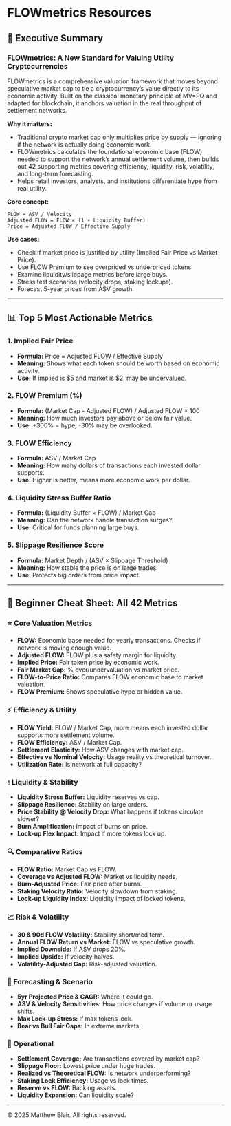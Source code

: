 # FLOWmetrics Resources

## 📄 Executive Summary
### FLOWmetrics: A New Standard for Valuing Utility Cryptocurrencies

FLOWmetrics is a comprehensive valuation framework that moves beyond speculative market cap to tie a cryptocurrency’s value directly to its economic activity. Built on the classical monetary principle of MV=PQ and adapted for blockchain, it anchors valuation in the real throughput of settlement networks.

**Why it matters:**  
- Traditional crypto market cap only multiplies price by supply — ignoring if the network is actually doing economic work.
- FLOWmetrics calculates the foundational economic base (FLOW) needed to support the network’s annual settlement volume, then builds out 42 supporting metrics covering efficiency, liquidity, risk, volatility, and long-term forecasting.
- Helps retail investors, analysts, and institutions differentiate hype from real utility.

**Core concept:**  
```
FLOW = ASV / Velocity
Adjusted FLOW = FLOW × (1 + Liquidity Buffer)
Price = Adjusted FLOW / Effective Supply
```

**Use cases:**  
- Check if market price is justified by utility (Implied Fair Price vs Market Price).
- Use FLOW Premium to see overpriced vs underpriced tokens.
- Examine liquidity/slippage metrics before large buys.
- Stress test scenarios (velocity drops, staking lockups).
- Forecast 5-year prices from ASV growth.

---

## 📊 Top 5 Most Actionable Metrics

### 1. Implied Fair Price
- **Formula:** Price = Adjusted FLOW / Effective Supply
- **Meaning:** Shows what each token should be worth based on economic activity.
- **Use:** If implied is $5 and market is $2, may be undervalued.

### 2. FLOW Premium (%)
- **Formula:** (Market Cap - Adjusted FLOW) / Adjusted FLOW × 100
- **Meaning:** How much investors pay above or below fair value.
- **Use:** +300% = hype, -30% may be overlooked.

### 3. FLOW Efficiency
- **Formula:** ASV / Market Cap
- **Meaning:** How many dollars of transactions each invested dollar supports.
- **Use:** Higher is better, means more economic work per dollar.

### 4. Liquidity Stress Buffer Ratio
- **Formula:** (Liquidity Buffer × FLOW) / Market Cap
- **Meaning:** Can the network handle transaction surges?
- **Use:** Critical for funds planning large buys.

### 5. Slippage Resilience Score
- **Formula:** Market Depth / (ASV × Slippage Threshold)
- **Meaning:** How stable the price is on large trades.
- **Use:** Protects big orders from price impact.

---

## 📝 Beginner Cheat Sheet: All 42 Metrics

### ⭐ Core Valuation Metrics
- **FLOW:** Economic base needed for yearly transactions. Checks if network is moving enough value.
- **Adjusted FLOW:** FLOW plus a safety margin for liquidity.
- **Implied Price:** Fair token price by economic work.
- **Fair Market Gap:** % over/undervaluation vs market price.
- **FLOW-to-Price Ratio:** Compares FLOW economic base to market valuation.
- **FLOW Premium:** Shows speculative hype or hidden value.

### ⚡ Efficiency & Utility
- **FLOW Yield:** FLOW / Market Cap, more means each invested dollar supports more settlement volume.
- **FLOW Efficiency:** ASV / Market Cap.
- **Settlement Elasticity:** How ASV changes with market cap.
- **Effective vs Nominal Velocity:** Usage reality vs theoretical turnover.
- **Utilization Rate:** Is network at full capacity?

### 💧 Liquidity & Stability
- **Liquidity Stress Buffer:** Liquidity reserves vs cap.
- **Slippage Resilience:** Stability on large orders.
- **Price Stability @ Velocity Drop:** What happens if tokens circulate slower?
- **Burn Amplification:** Impact of burns on price.
- **Lock-up Flex Impact:** Impact if more tokens lock up.

### 🔍 Comparative Ratios
- **FLOW Ratio:** Market Cap vs FLOW.
- **Coverage vs Adjusted FLOW:** Market vs liquidity needs.
- **Burn-Adjusted Price:** Fair price after burns.
- **Staking Velocity Ratio:** Velocity slowdown from staking.
- **Lock-up Liquidity Index:** Liquidity impact of locked tokens.

### 📈 Risk & Volatility
- **30 & 90d FLOW Volatility:** Stability short/med term.
- **Annual FLOW Return vs Market:** FLOW vs speculative growth.
- **Implied Downside:** If ASV drops 20%.
- **Implied Upside:** If velocity halves.
- **Volatility-Adjusted Gap:** Risk-adjusted valuation.

### 🧭 Forecasting & Scenario
- **5yr Projected Price & CAGR:** Where it could go.
- **ASV & Velocity Sensitivities:** How price changes if volume or usage shifts.
- **Max Lock-up Stress:** If max tokens lock.
- **Bear vs Bull Fair Gaps:** In extreme markets.

### 🔄 Operational
- **Settlement Coverage:** Are transactions covered by market cap?
- **Slippage Floor:** Lowest price under huge trades.
- **Realized vs Theoretical FLOW:** Is network underperforming?
- **Staking Lock Efficiency:** Usage vs lock times.
- **Reserve vs FLOW:** Backing assets.
- **Liquidity Expansion:** Can liquidity scale?

---

© 2025 Matthew Blair. All rights reserved.

